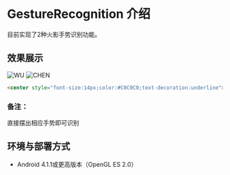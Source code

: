 # GestureRecognition 介绍
目前实现了2种火影手势识别功能。

## 效果展示
![WU](https://github.com/sususuyan/aiyinyue/blob/main/Gesture-Recognition/test-image/WU.jpg)
![CHEN](https://github.com/sususuyan/aiyinyue/blob/main/Gesture-Recognition/test-image/CHEN.jpg)

```html
<center style="font-size:14px;color:#C0C0C0;text-decoration:underline">图1.知乎</center>
```

### 备注：
直接摆出相应手势即可识别

## 环境与部署方式
* Android 4.1.1或更高版本（OpenGL ES 2.0）

